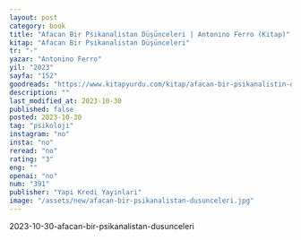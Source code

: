 ```yaml
---
layout: post
category: book
title: "Afacan Bir Psikanalistan Düşünceleri | Antonino Ferro (Kitap)"
kitap: "Afacan Bir Psikanalistan Düşünceleri"
tr: "-"
yazar: "Antonino Ferro"
yil: "2023"
sayfa: "152"
goodreads: "https://www.kitapyurdu.com/kitap/afacan-bir-psikanalistin-dusunceleri/639496.html"
description: ""
last_modified_at: 2023-10-30
published: false
posted: 2023-10-30
tag: "psikoloji"
instagram: "no"
insta: "no"
reread: "no"
rating: "3"
eng: ""
openai: "no"
num: "391"
publisher: "Yapi Kredi Yayinlari"
image: "/assets/new/afacan-bir-psikanalistan-dusunceleri.jpg"
---
```


2023-10-30-afacan-bir-psikanalistan-dusunceleri
